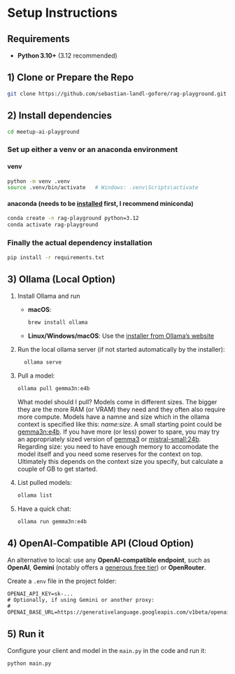 # Setup Instructions

## Requirements

* **Python 3.10+** (3.12 recommended)

## 1) Clone or Prepare the Repo
```bash
git clone https://github.com/sebastian-landl-gofore/rag-playground.git
```

## 2) Install dependencies
```bash
cd meetup-ai-playground
```

### Set up either a venv or an anaconda environment

#### venv
```bash
python -m venv .venv
source .venv/bin/activate   # Windows: .venv\Scripts\activate
```

#### anaconda (needs to be [installed](https://www.anaconda.com/docs/getting-started/miniconda/install#quickstart-install-instructions) first, I recommend miniconda)
```bash
conda create -n rag-playground python=3.12
conda activate rag-playground
```

### Finally the actual dependency installation
```bash
pip install -r requirements.txt
```

## 3) Ollama (Local Option)

1. Install Ollama and run
   * **macOS**:

     ```bash
     brew install ollama
     ```
   * **Linux/Windows/macOS**: Use the [installer from Ollama’s website](https://ollama.com/download)

2. Run the local ollama server (if not started automatically by the installer):
   ```bash
     ollama serve
     ```

2. Pull a model:
   ```bash
   ollama pull gemma3n:e4b
   ```

   What model should I pull?
   Models come in different sizes. The bigger they are the more RAM (or VRAM) they need and they often also require more compute. Models have a namne and size which in the ollama context is specified like this: _name:size_. A small starting point could be [gemma3n:e4b](https://ollama.com/library/gemma3n). If you have more (or less) power to spare, you may try an appropriately sized version of [gemma3](https://ollama.com/library/gemma3) or [mistral-small:24b](https://ollama.com/library/mistral-small3.2). Regarding size: you need to have enough memory to accomodate the model itself and you need some reserves for the context on top. Ultimately this depends on the context size you specify, but calculate a couple of GB to get started.

3. List pulled models:
   ```bash
   ollama list
   ```

3. Have a quick chat:
   ```bash
   ollama run gemma3n:e4b
   ```

## 4) OpenAI‑Compatible API (Cloud Option)

An alternative to local: use any **OpenAI‑compatible endpoint**, such as **OpenAI**, **Gemini** (notably offers a [generous free tier](https://ai.google.dev/gemini-api/docs/rate-limits)) or **OpenRouter**.

Create a `.env` file in the project folder:

```env
OPENAI_API_KEY=sk-...
# Optionally, if using Gemini or another proxy:
# OPENAI_BASE_URL=https://generativelanguage.googleapis.com/v1beta/openai/
```

## 5) Run it
Configure your client and model in the `main.py` in the code and run it:
```bash
python main.py
```
